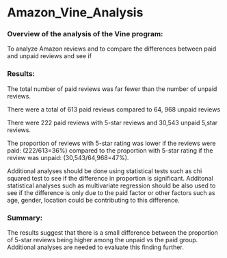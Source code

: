 # Amazon_Vine_Analysis


### Overview of the analysis of the Vine program:

To analyze Amazon reviews and to compare the differences between paid and unpaid reviews and see if  


### Results:
The total number of paid reviews was far fewer than the number of unpaid reviews. 

There were a total of 613 paid reviews compared to 64, 968 unpaid reviews

There were 222 paid reviews with 5-star reviews and 30,543 unpaid 5,star reviews. 

The proportion of reviews with 5-star rating was lower if the reviews were paid: (222/613=36%) compared to the proportion with 5-star rating if the review was unpaid: (30,543/64,968=47%).

Additional analyses should be done using statistical tests such as chi squared test to see if the difference in proportion is significant. Additonal statistical analyses such as multivariate regression should be also used to see if the difference is only due to the paid factor or other factors such as age, gender, location could be contributing to this difference.  


### Summary: 

The results suggest that there is a small difference between the proportion of 5-star reviews being higher among the unpaid vs the paid group. Additional analyses are needed to evaluate this finding further. 
